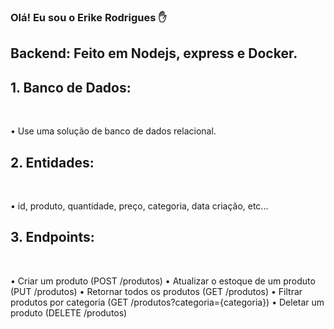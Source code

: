 ### Olá! Eu sou o Erike Rodrigues ✋ 

## Backend: Feito em Nodejs, express e Docker.

## 1. Banco de Dados:
<br>

• Use uma solução de banco de dados relacional.

## 2. Entidades:
<br>

• id, produto, quantidade, preço, categoria, data criação, etc...

## 3. Endpoints:
<br>

• Criar um produto (POST /produtos)
• Atualizar o estoque de um produto (PUT /produtos)
• Retornar todos os produtos (GET /produtos)
• Filtrar produtos por categoria (GET /produtos?categoria={categoria})
• Deletar um produto (DELETE /produtos)
